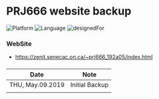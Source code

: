 # PRJ666 website backup

![Platform](https://img.shields.io/badge/Platform-WebSite-silver.svg)
![Language](https://img.shields.io/badge/Language-HTML%20%7C%20CSS%20%7C%20JavsScript-orange.svg)
![designedFor](https://img.shields.io/badge/designedFor-PRJ666%20Final%20Project%20Backup-blue.svg)

### WebSite
* https://zenit.senecac.on.ca/~prj666_192a05/index.html

### 
|Date|Note|
|----|----|
|THU, May.09.2019|Initial Backup
|||



